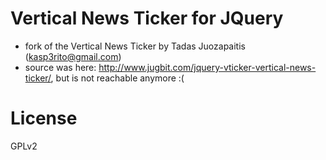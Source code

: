 
# Vertical News Ticker for JQuery

- fork of the Vertical News Ticker by Tadas Juozapaitis (kasp3rito@gmail.com)
- source was here: http://www.jugbit.com/jquery-vticker-vertical-news-ticker/,
  but is not reachable anymore :(

# License

GPLv2

